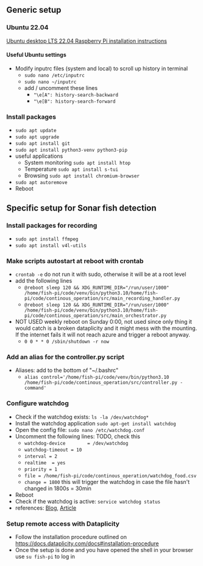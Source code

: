 ## Generic setup
### Ubuntu 22.04
[Ubuntu desktop LTS 22.04 Raspberry Pi installation instructions](https://ubuntu.com/tutorials/how-to-install-ubuntu-desktop-on-raspberry-pi-4#1-overview) 

#### Useful Ubuntu settings
* Modify inputrc files (system and local) to scroll up history in terminal
  * `sudo nano /etc/inputrc `
  * `sudo nano ~/inputrc`
  * add / uncomment these lines
    * `"\e[A": history-search-backward`
    * `"\e[B": history-search-forward`

### Install packages
* `sudo apt update`
* `sudo apt upgrade`
* `sudo apt install git`
* `sudo apt install python3-venv python3-pip`
* useful applications
  * System monitoring `sudo apt install htop`
  * Temperature `sudo apt install s-tui `
  * Browsing `sudo apt install chromium-browser`
* `sudo apt autoremove`
* Reboot

## Specific setup for Sonar fish detection
### Install packages for recording
* `sudo apt install ffmpeg`
* `sudo apt install v4l-utils`

### Make scripts autostart at reboot with crontab
* `crontab -e` do not run it with sudo, otherwise it will be at a root level
* add the following lines
  * `@reboot sleep 120 && XDG_RUNTIME_DIR="/run/user/1000" /home/fish-pi/code/venv/bin/python3.10/home/fish-pi/code/continous_operation/src/main_recording_handler.py`
  * `@reboot sleep 120 && XDG_RUNTIME_DIR="/run/user/1000" /home/fish-pi/code/venv/bin/python3.10/home/fish-pi/code/continous_operation/src/main_orchestrator.py`
* NOT USED weekly reboot on Sunday 0:00, not used since only thing it would catch is a broken dataplicity and it might 
  mess 
  with the mounting. If the internet fails it will not reach azure and trigger a reboot anyway.
  * `0 0 * * 0 /sbin/shutdown -r now`

### Add an alias for the controller.py script
* Aliases: add to the bottom of "~/.bashrc"
  * `alias control='/home/fish-pi/code/venv/bin/python3.10 /home/fish-pi/code/continous_operation/src/controller.py -command'`

### Configure watchdog
* Check if the watchdog exists: `ls -la /dev/watchdog*`
* Install the watchdog application `sudo apt-get install watchdog`
* Open the config file:  `sudo nano /etc/watchdog.conf`
* Uncomment the following lines: TODO, check this
  * `watchdog-device        = /dev/watchdog`
  * `watchdog-timeout = 10 `
  * `interval = 2`
  * `realtime  = yes` 
  * `priority = 1`
  * `file = /home/fish-pi/code/continous_operation/watchdog_food.csv `
  * `change = 1800` this will trigger the watchdog in case the file hasn't changed in 1800s = 30min
* Reboot
* Check if the watchdog is active: `service watchdog status`
* references: [Blog](https://blog.kmp.or.at/watchdog-for-raspberry-pi/), [Article](https://www.gieseke-buch.de/raspberrypi/eingebauten-hardware-watchdog-zur-ueberwachung-nutzen)

### Setup remote access with Dataplicity
* Follow the installation procedure outlined on https://docs.dataplicity.com/docs#installation-procedure
* Once the setup is done and you have opened the shell in your browser use `su fish-pi` to log in